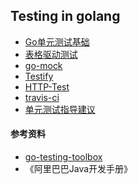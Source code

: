 ## Testing in golang

+ [Go单元测试基础](./basic.md)
+ [表格驱动测试](./table_driven_test.md)
+ [go-mock](./mock.md)
+ [Testify](./testify.md)
+ [HTTP-Test](./http_test.md)
+ [travis-ci]()
+ [单元测试指导建议](./单元测试建议.pdf)


#### 参考资料
+ [go-testing-toolbox](https://nathany.com/go-testing-toolbox/)
+ 《阿里巴巴Java开发手册》

